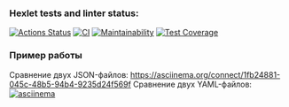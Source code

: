 ### Hexlet tests and linter status:
[![Actions Status](https://github.com/adelnapier/python-project-50/actions/workflows/hexlet-check.yml/badge.svg)](https://github.com/adelnapier/python-project-50/actions)
[![CI](https://github.com/adelnapier/python-project-50/actions/workflows/ci.yml/badge.svg)](https://github.com/adelnapier/python-project-50/actions/workflows/ci.yml)
[![Maintainability](https://api.codeclimate.com/v1/badges/6c250cf1e958f0cbf051/maintainability)](https://codeclimate.com/github/adelnapier/python-project-50/maintainability)
[![Test Coverage](https://api.codeclimate.com/v1/badges/6c250cf1e958f0cbf051/test_coverage)](https://codeclimate.com/github/adelnapier/python-project-50/test_coverage)

### Пример работы
Сравнение двух JSON-файлов: https://asciinema.org/connect/1fb24881-045c-48b5-94b4-9235d24f569f 
Сравнение двух YAML-файлов:
[![asciinema](https://asciinema.org/a/xaWQYwqOETN0uJom6fVEMkROC.svg)](https://asciinema.org/a/xaWQYwqOETN0uJom6fVEMkROC)
